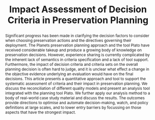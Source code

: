 ---
abstract: Significant progress has been made in clarifying the decision factors to
  consider when choosing preservation actions and the directives governing their deployment.
  The Planets preservation planning approach and the tool Plato have received considerable
  takeup and produce a growing body of knowledge on preservation decisions. However,
  experience sharing is currently complicated by the inherent lack of semantics in
  criteria specification and a lack of tool support. Furthermore, the impact of decision
  criteria and criteria sets on the overall planning decision is often hard to judge,
  and it is unclear what effect a change in the objective evidence underlying an evaluation
  would have on the final decisions. This article presents a quantitative approach
  and tool to support the systematic assessment of criteria and their impact in preservation
  planning. We discuss the reconciliation of different quality models and present
  an analysis tool integrated with the planning tool Plato. We further apply our analysis
  method to a body of real-world case study material and discuss the results. The
  outcomes provide directions to optimise and automate decision-making, watch, and
  policy definitions at large scales, and to lower entry barriers by focussing on
  those aspects that have the strongest impact.
creators:
- Becker, Christoph
- Hamm, Markus
date: null
document_url: https://services.phaidra.univie.ac.at/api/object/o:294210/download
grand_parent: iPRES
institutions: []
keywords:
- singapore
- digital preservation
- decision making
- multiple criteria decision analysis
- preservation planning
- utility analysis
landing_page_url: https://phaidra.univie.ac.at/o:294210
language: eng
layout: publication
license: CC BY-SA 3.0 AT
notes_url: null
parent: iPRES 2011
presentation_url: null
publication_type: paper
size: 1106015
source_name: iPRES
title: Impact Assessment of Decision Criteria in Preservation Planning
year: 2011
---